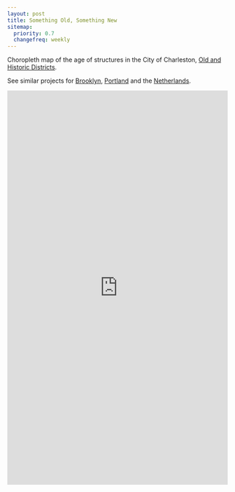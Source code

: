 ```yaml
---
layout: post
title: Something Old, Something New
sitemap:
  priority: 0.7
  changefreq: weekly
---
```


Choropleth map of the age of structures in the City of Charleston, [Old and Historic Districts](http://www.charleston-sc.gov/DocumentCenter/View/1270).

See similar projects for [Brooklyn](http://bklynr.com/block-by-block-brooklyns-past-and-present/), [Portland](http://www.theatlanticcities.com/neighborhoods/2013/07/vivid-mesmerizing-map-age-buildings-portland/6196/) and the [Netherlands](http://dev.citysdk.waag.org/buildings/).

<iframe width='100%' height='900' src="https://api.mapbox.com/styles/v1/sethrylan/cktp5sr5n0kee17t3bneo23wg.html?title=false&access_token=pk.eyJ1Ijoic2V0aHJ5bGFuIiwiYSI6IlUzM0JHTEEifQ.JYoyI_v_M3aeZTiPD_7KyA&zoomwheel=false#9/32.792113;-79.946670" style="border:none;"></iframe>